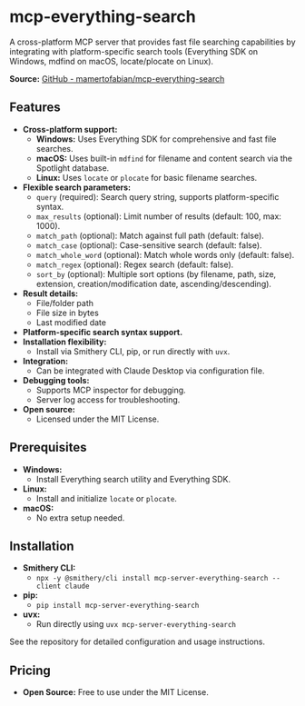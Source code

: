 # mcp-everything-search

A cross-platform MCP server that provides fast file searching capabilities by integrating with platform-specific search tools (Everything SDK on Windows, mdfind on macOS, locate/plocate on Linux).

**Source:** [GitHub - mamertofabian/mcp-everything-search](https://github.com/mamertofabian/mcp-everything-search)

## Features
- **Cross-platform support:**
  - **Windows:** Uses Everything SDK for comprehensive and fast file searches.
  - **macOS:** Uses built-in `mdfind` for filename and content search via the Spotlight database.
  - **Linux:** Uses `locate` or `plocate` for basic filename searches.
- **Flexible search parameters:**
  - `query` (required): Search query string, supports platform-specific syntax.
  - `max_results` (optional): Limit number of results (default: 100, max: 1000).
  - `match_path` (optional): Match against full path (default: false).
  - `match_case` (optional): Case-sensitive search (default: false).
  - `match_whole_word` (optional): Match whole words only (default: false).
  - `match_regex` (optional): Regex search (default: false).
  - `sort_by` (optional): Multiple sort options (by filename, path, size, extension, creation/modification date, ascending/descending).
- **Result details:**
  - File/folder path
  - File size in bytes
  - Last modified date
- **Platform-specific search syntax support.**
- **Installation flexibility:**
  - Install via Smithery CLI, pip, or run directly with `uvx`.
- **Integration:**
  - Can be integrated with Claude Desktop via configuration file.
- **Debugging tools:**
  - Supports MCP inspector for debugging.
  - Server log access for troubleshooting.
- **Open source:**
  - Licensed under the MIT License.

## Prerequisites
- **Windows:**
  - Install Everything search utility and Everything SDK.
- **Linux:**
  - Install and initialize `locate` or `plocate`.
- **macOS:**
  - No extra setup needed.

## Installation
- **Smithery CLI:**
  - `npx -y @smithery/cli install mcp-server-everything-search --client claude`
- **pip:**
  - `pip install mcp-server-everything-search`
- **uvx:**
  - Run directly using `uvx mcp-server-everything-search`

See the repository for detailed configuration and usage instructions.

## Pricing
- **Open Source:** Free to use under the MIT License.
